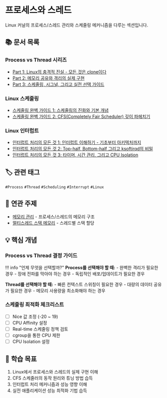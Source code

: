 # 프로세스와 스레드

Linux 커널의 프로세스/스레드 관리와 스케줄링 메커니즘을 다루는 섹션입니다.

## 📚 문서 목록

### Process vs Thread 시리즈

- [Part 1: Linux의 충격적 진실 - 모든 것은 clone이다](process-vs-thread-1.md)
- [Part 2: 메모리 공유와 격리의 실제 구현](process-vs-thread-2.md)
- [Part 3: 스케줄링, 시그널, 그리고 실전 선택 가이드](process-vs-thread-3.md)

### Linux 스케줄링

- [스케줄링 완벽 가이드 1: 스케줄링의 진화와 기본 개념](linux-scheduling-1.md)
- [스케줄링 완벽 가이드 2: CFS(Completely Fair Scheduler) 깊이 파헤치기](linux-scheduling-2.md)

### Linux 인터럽트

- [인터럽트 처리의 모든 것 1: 인터럽트 이해하기 - 기초부터 아키텍처까지](linux-interrupt-1.md)
- [인터럽트 처리의 모든 것 2: Top-half, Bottom-half 그리고 ksoftirqd의 비밀](linux-interrupt-2.md)
- [인터럽트 처리의 모든 것 3: 타이머, 시간 관리, 그리고 CPU Isolation](linux-interrupt-3.md)

## 🏷️ 관련 태그

`#Process` `#Thread` `#Scheduling` `#Interrupt` `#Linux`

## 🔗 연관 주제

- [메모리 관리](../memory/index.md) - 프로세스/스레드의 메모리 구조
- [멀티스레드 스택 메모리](../memory/multithread-stack-memory.md) - 스레드별 스택 할당

## 💡 핵심 개념

### Process vs Thread 결정 가이드

!!! info "언제 무엇을 선택할까?"
  **Process를 선택해야 할 때:**
    - 완벽한 격리가 필요한 경우
    - 장애 전파를 막아야 하는 경우
    - 독립적인 배포/업데이트가 필요한 경우

  **Thread를 선택해야 할 때:**
    - 빠른 컨텍스트 스위칭이 필요한 경우
    - 대량의 데이터 공유가 필요한 경우
    - 메모리 사용량을 최소화해야 하는 경우

### 스케줄링 최적화 체크리스트

- [ ] Nice 값 조정 (-20 ~ 19)
- [ ] CPU Affinity 설정
- [ ] Real-time 스케줄링 정책 검토
- [ ] cgroup을 통한 CPU 제한
- [ ] CPU Isolation 설정

## 🎯 학습 목표

1. Linux에서 프로세스와 스레드의 실제 구현 이해
2. CFS 스케줄러의 동작 원리와 튜닝 방법 습득
3. 인터럽트 처리 메커니즘과 성능 영향 이해
4. 실전 애플리케이션 성능 최적화 기법 습득

